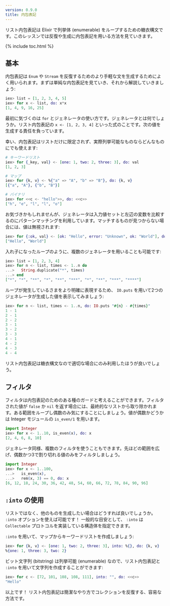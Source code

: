 ```yaml
---
version: 0.9.0
title: 内包表記
---
```


リスト内包表記は Elixir で列挙体 (enumerable) をループするための糖衣構文です。このレッスンでは反復や生成に内包表記を用いる方法を見ていきます。

{% include toc.html %}

## 基本

内包表記は `Enum` や `Stream` を反復するためのより手軽な文を生成するためによく用いられます。まずは単純な内包表記を見ていき、それから解説していきましょう:

```elixir
iex> list = [1, 2, 3, 4, 5]
iex> for x <- list, do: x*x
[1, 4, 9, 16, 25]
```

最初に気づくのは `for` とジェネレータの使い方です。ジェネレータとは何でしょうか。リスト内包表記の `x <- [1, 2, 3, 4]` といった式のことです。次の値を生成する責任を負っています。

幸い、内包表記はリストだけに限定されず、実際列挙可能なものならどんなものにでも使えます:

```elixir
# キーワードリスト
iex> for {_key, val} <- [one: 1, two: 2, three: 3], do: val
[1, 2, 3]

# マップ
iex> for {k, v} <- %{"a" => "A", "b" => "B"}, do: {k, v}
[{"a", "A"}, {"b", "B"}]

# バイナリ
iex> for <<c <- "hello">>, do: <<c>>
["h", "e", "l", "l", "o"]
```

お気づきかもしれませんが、ジェネレータは入力値セットと左辺の変数を比較するのにパターンマッチングを利用しています。マッチするものが見つからない場合には、値は無視されます:

```elixir
iex> for {:ok, val} <- [ok: "Hello", error: "Unknown", ok: "World"], do: val
["Hello", "World"]
```

入れ子になったループのように、複数のジェネレータを用いることも可能です:

```elixir
iex> list = [1, 2, 3, 4]
iex> for n <- list, times <- 1..n do
...>   String.duplicate("*", times)
...> end
["*", "*", "**", "*", "**", "***", "*", "**", "***", "****"]
```

ループが発生しているさまをより明確に表現するため、 `IO.puts` を用いて2つのジェネレータが生成した値を表示してみましょう:

```elixir
iex> for n <- list, times <- 1..n, do: IO.puts "#{n} - #{times}"
1 - 1
2 - 1
2 - 2
3 - 1
3 - 2
3 - 3
4 - 1
4 - 2
4 - 3
4 - 4
```

リスト内包表記は糖衣構文なので適切な場合にのみ利用したほうが良いでしょう。

## フィルタ

フィルタは内包表記のためのある種のガードと考えることができます。フィルタされた値が `false` か `nil` を返す場合には、最終的なリストから取り除かれます。ある範囲をループし偶数のみ気にすることにしましょう。値が偶数かどうかは Integer モジュールの `is_even/1` を用います。

```elixir
import Integer
iex> for x <- 1..10, is_even(x), do: x
[2, 4, 6, 8, 10]
```

ジェネレータ同様、複数のフィルタを使うこともできます。先ほどの範囲を広げ、偶数かつ3で割り切れる値のみをフィルタしましょう。

```elixir
import Integer
iex> for x <- 1..100,
...>   is_even(x),
...>   rem(x, 3) == 0, do: x
[6, 12, 18, 24, 30, 36, 42, 48, 54, 60, 66, 72, 78, 84, 90, 96]
```

## `:into` の使用

リストではなく、他のものを生成したい場合はどうすれば良いでしょうか。 `:into` オプションを使えば可能です！ 一般的な目安として、 `:into` は `Collectable` プロトコルを実装している構造体を指定できます。

`:into` を用いて、マップからキーワードリストを作成しましょう:

```elixir
iex> for {k, v} <- [one: 1, two: 2, three: 3], into: %{}, do: {k, v}
%{one: 1, three: 3, two: 2}
```

ビット文字列 (bitstring) は列挙可能 (enumerable) なので、リスト内包表記と `:into` を用いて文字列を作成することができます:

```elixir
iex> for c <- [72, 101, 108, 108, 111], into: "", do: <<c>>
"Hello"
```

以上です！ リスト内包表記は簡潔なやり方でコレクションを反復する、容易な方法です。
